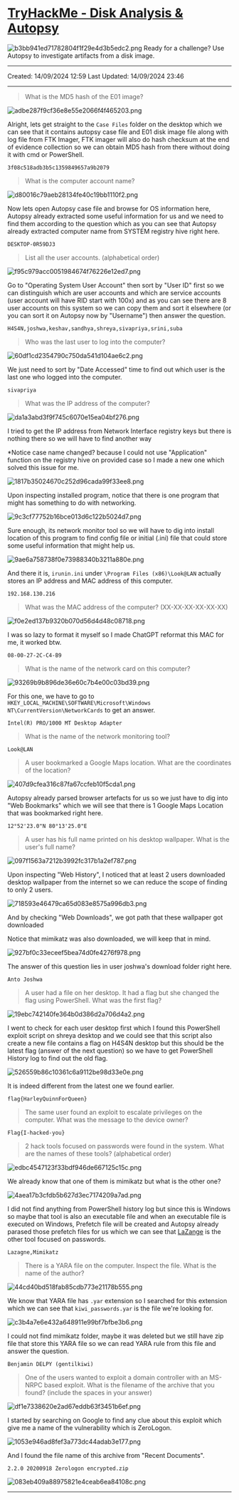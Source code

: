 # [TryHackMe - Disk Analysis & Autopsy](https://tryhackme.com/r/room/autopsy2ze0)
![b3bb941ed71782804f1f29e4d3b5edc2.png](../../_resources/b3bb941ed71782804f1f29e4d3b5edc2.png)
Ready for a challenge? Use Autopsy to investigate artifacts from a disk image.
***
Created: 14/09/2024 12:59
Last Updated: 14/09/2024 23:46
***
>What is the MD5 hash of the E01 image?

![adbe287f9cf36e8e55e2066f4f465203.png](../../_resources/adbe287f9cf36e8e55e2066f4f465203.png)

Alright, lets get straight to the `Case Files` folder on the desktop which we can see that it contains autopsy case file and E01 disk image file along with log file from FTK Imager, FTK imager will also do hash checksum at the end of evidence collection so we can obtain MD5 hash from there without doing it with cmd or PowerShell.

```
3f08c518adb3b5c1359849657a9b2079
```

>What is the computer account name?

![d80016c79aeb28134fe40c19bb1110f2.png](../../_resources/d80016c79aeb28134fe40c19bb1110f2.png)

Now lets open Autopsy case file and browse for OS information here, Autopsy already extracted some useful information for us and we need to find them according to the question which as you can see that Autopsy already extracted computer name from SYSTEM registry hive right here.

```
DESKTOP-0R59DJ3	
```

>List all the user accounts. (alphabetical order)

![f95c979acc0051984674f76226e12ed7.png](../../_resources/f95c979acc0051984674f76226e12ed7.png)

Go to "Operating System User Account" then sort by "User ID" first so we can distinguish which are user accounts and which are service accounts (user account will have RID start with 100x) and as you can see there are 8 user accounts on this system so we can copy them and sort it elsewhere (or you can sort it on Autopsy now by "Username") then answer the question. 

```
H4S4N,joshwa,keshav,sandhya,shreya,sivapriya,srini,suba
```

>Who was the last user to log into the computer?

![60df1cd2354790c750da541d104ae6c2.png](../../_resources/60df1cd2354790c750da541d104ae6c2.png)

We just need to sort by "Date Accessed" time to find out which user is the last one who logged into the computer.

```
sivapriya
```

>What was the IP address of the computer?

![da1a3abd3f9f745c6070e15ea04bf276.png](../../_resources/da1a3abd3f9f745c6070e15ea04bf276.png)

I tried to get the IP address from Network Interface registry keys but there is nothing there so we will have to find another way

*Notice case name changed? because I could not use "Application" function on the registry hive on provided case so I made a new one which solved this issue for me.

![1817b35024670c252d96cada99f33ee8.png](../../_resources/1817b35024670c252d96cada99f33ee8.png)

Upon inspecting installed program, notice that there is one program that might has something to do with networking.

![9c3cf77752b16bce013d6c122b5024d7.png](../../_resources/9c3cf77752b16bce013d6c122b5024d7.png)

Sure enough, its network monitor tool so we will have to dig into install location of this program to find config file or initial (.ini) file that could store some useful information that might help us.

![9ae6a758738f0e73988340b3211a880e.png](../../_resources/9ae6a758738f0e73988340b3211a880e.png)

And there it is, `irunin.ini` under `\Program Files (x86)\Look@LAN` actually stores an IP address and MAC address of this computer.

```
192.168.130.216
```

>What was the MAC address of the computer? (XX-XX-XX-XX-XX-XX)

![f0e2ed137b9320b070d56d4d48c08718.png](../../_resources/f0e2ed137b9320b070d56d4d48c08718.png)

I was so lazy to format it myself so I made ChatGPT reformat this MAC for me, it worked btw.

```
08-00-27-2C-C4-B9
```

>What is the name of the network card on this computer?

![93269b9b896de36e60c7b4e00c03bd39.png](../../_resources/93269b9b896de36e60c7b4e00c03bd39.png)

For this one, we have to go to `HKEY_LOCAL_MACHINE\SOFTWARE\Microsoft\Windows NT\CurrentVersion\NetworkCards` to get an answer.

```
Intel(R) PRO/1000 MT Desktop Adapter
```

>What is the name of the network monitoring tool?
```
Look@LAN
```

>A user bookmarked a Google Maps location. What are the coordinates of the location?

![407d9cfea316c87fa67ccfeb10f5cda1.png](../../_resources/407d9cfea316c87fa67ccfeb10f5cda1.png)

Autopsy already parsed browser artefacts for us so we just have to dig into "Web Bookmarks" which we will see that there is 1 Google Maps Location that was bookmarked right here.

```
12°52'23.0"N 80°13'25.0"E
```

>A user has his full name printed on his desktop wallpaper. What is the user's full name?

![097f1563a7212b3992fc317b1a2ef787.png](../../_resources/097f1563a7212b3992fc317b1a2ef787.png)

Upon inspecting "Web History", I noticed that at least 2 users downloaded desktop wallpaper from the internet so we can reduce the scope of finding to only 2 users.

![718593e46479ca65d083e8575a996db3.png](../../_resources/718593e46479ca65d083e8575a996db3.png)

And by checking "Web Downloads", we got path that these wallpaper got downloaded 

Notice that mimikatz was also downloaded, we will keep that in mind.

![927bf0c33eceef5bea74d0fe4276f978.png](../../_resources/927bf0c33eceef5bea74d0fe4276f978.png)

The answer of this question lies in user joshwa's download folder right here.

```
Anto Joshwa
```

>A user had a file on her desktop. It had a flag but she changed the flag using PowerShell. What was the first flag?

![19ebc742140fe364b0d386d2a706d4a2.png](../../_resources/19ebc742140fe364b0d386d2a706d4a2.png)

I went to check for each user desktop first which I found this PowerShell exploit script on shreya desktop and we could see that this script also create a new file contains a flag on H4S4N desktop but this should be the latest flag (answer of the next question) so we have to get PowerShell History log to find out the old flag.

![526559b86c10361c6a9112be98d33e0e.png](../../_resources/526559b86c10361c6a9112be98d33e0e.png)

It is indeed different from the latest one we found earlier.

```
flag{HarleyQuinnForQueen}
```

>The same user found an exploit to escalate privileges on the computer. What was the message to the device owner?
```
Flag{I-hacked-you}
```

>2 hack tools focused on passwords were found in the system. What are the names of these tools? (alphabetical order)

![edbc4547123f33bdf946de667125c15c.png](../../_resources/edbc4547123f33bdf946de667125c15c.png)

We already know that one of them is mimikatz but what is the other one?

![4aea17b3cfdb5b627d3ec7174209a7ad.png](../../_resources/4aea17b3cfdb5b627d3ec7174209a7ad.png)

I did not find anything from PowerShell history log but since this is Windows so maybe that tool is also an executable file and when an executable file is executed on Windows, Prefetch file will be created and Autopsy already parased those prefetch files for us which we can see that [LaZange](https://github.com/AlessandroZ/LaZagne) is the other tool focused on passwords.

```
Lazagne,Mimikatz
```

>There is a YARA file on the computer. Inspect the file. What is the name of the author?

![44cd40bd518fab85cdb773e21178b555.png](../../_resources/44cd40bd518fab85cdb773e21178b555.png)

We know that YARA file has `.yar` extension so I searched for this extension which we can see that `kiwi_passwords.yar` is the file we're looking for.

![c3b4a7e6e432a648911e99bf7bfbe3b6.png](../../_resources/c3b4a7e6e432a648911e99bf7bfbe3b6.png)

I could not find mimikatz folder, maybe it was deleted but we still have zip file that store this YARA file so we can read YARA rule from this file and answer the question.

```
Benjamin DELPY (gentilkiwi)
```

>One of the users wanted to exploit a domain controller with an MS-NRPC based exploit. What is the filename of the archive that you found? (include the spaces in your answer)

![df1e7338620e2ad67eddb63f3451b6ef.png](../../_resources/df1e7338620e2ad67eddb63f3451b6ef.png)

I started by searching on Google to find any clue about this exploit which give me a name of the vulnerability which is ZeroLogon.

![1053e946ad8fef3a773dc44adab3e177.png](../../_resources/1053e946ad8fef3a773dc44adab3e177.png)

And I found the file name of this archive from "Recent Documents".

```
2.2.0 20200918 Zerologon encrypted.zip
```

![083eb409a88975821e4ceab6ea84108c.png](../../_resources/083eb409a88975821e4ceab6ea84108c.png)
***